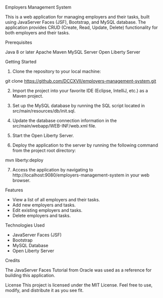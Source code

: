 Employers Management System

This is a web application for managing employers and their tasks, built using JavaServer Faces (JSF), Bootstrap, and MySQL database. 
The application provides CRUD (Create, Read, Update, Delete) functionality for both employers and their tasks.

Prerequisites

Java 8 or later
Apache Maven
MySQL Server
Open Liberty Server

Getting Started

1. Clone the repository to your local machine:

  git clone https://github.com/DCCXVII/employers-management-system.git

2. Import the project into your favorite IDE (Eclipse, IntelliJ, etc.) as a Maven project.


3. Set up the MySQL database by running the SQL script located in src/main/resources/db/init.sql.

4. Update the database connection information in the src/main/webapp/WEB-INF/web.xml file.

5. Start the Open Liberty Server.

6. Deploy the application to the server by running the following command from the project root directory:

mvn liberty:deploy

7. Access the application by navigating to http://localhost:9080/employers-management-system in your web browser.

Features

- View a list of all employers and their tasks.
- Add new employers and tasks.
- Edit existing employers and tasks.
- Delete employers and tasks.

Technologies Used

- JavaServer Faces (JSF)
- Bootstrap
- MySQL Database
- Open Liberty Server

Credits

The JavaServer Faces Tutorial from Oracle was used as a reference for building this application.

License
This project is licensed under the MIT License. Feel free to use, modify, and distribute it as you see fit.


